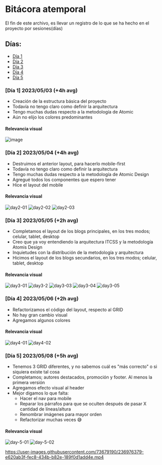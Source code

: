 # Bitácora atemporal
El fin de este archivo, es llevar un registro de lo que se ha hecho en el proyecto por sesiones(días)

## Días:

- [Día 1](https://github.com/MrRedu/blog/blob/main/atemporal-bit%C3%A1cora.md#d%C3%ADa-1-20230503-4h-avg)
- [Día 2](https://github.com/MrRedu/blog/blob/main/atemporal-bit%C3%A1cora.md#d%C3%ADa-2-20230504-4h-avg)
- [Día 3](https://github.com/MrRedu/blog/blob/main/atemporal-bit%C3%A1cora.md#d%C3%ADa-3-20230505-2h-avg)
- [Día 4](https://github.com/MrRedu/blog/blob/main/atemporal-bit%C3%A1cora.md#d%C3%ADa-4-20230506-2h-avg)
- [Día 5]()


### [Día 1] 2023/05/03 (+4h avg)
- Creación de la estructura básica del proyecto
- Todavía no tengo claro como definir la arquitectura
- Tengo muchas dudas respecto a la metodología de Atomic 
- Aún no elijo los colores predominantes
#### Relevancia visual
![image](https://user-images.githubusercontent.com/73679190/236128470-63e81b35-abad-4f7d-91cc-c3cf747c3273.png)

### [Día 2] 2023/05/04 (+4h avg)
- Destruimos el anterior layout, para hacerlo mobile-first
- Todavía no tengo claro como definir la arquitectura
- Tengo muchas dudas respecto a la metodología de Atomic Design
- Agregué todos los componentes que espero tener
- Hice el layout del mobile
#### Relevancia visual
![day2-01](https://user-images.githubusercontent.com/73679190/236380009-4efd0da6-e6df-4e7d-9592-2c5ee3ece4b5.png)
![day2-02](https://user-images.githubusercontent.com/73679190/236380096-c3864d5b-e737-46f8-8583-e19b109a5aee.png)
![day2-03](https://user-images.githubusercontent.com/73679190/236380132-fab3bdca-6f5e-46ba-8b19-9e8e32854246.png)

### [Día 3] 2023/05/05 (+2h avg)
- Completamos el layout de los blogs principales, en los tres modos; celular, tablet, desktop
- Creo que ya voy entendiendo la arquitectura ITCSS y la metodología Atomis Design
- Inquietudes con la distribución de la metodología y arquitectura
- Hicimos el layout de los blogs secundarios, en los tres modos; celular, tablet, desktop

#### Relevancia visual
![day3-01](https://user-images.githubusercontent.com/73679190/236591229-b79dd274-dc45-4193-9f5c-e17dfe8c4f12.png)
![day3-2](https://user-images.githubusercontent.com/73679190/236591337-d7460949-458a-454b-a344-24fcdb0a4477.png)
![day3-03](https://user-images.githubusercontent.com/73679190/236591338-aef645fd-fccb-4206-99e4-975c40695c2f.png)
![day3-04](https://user-images.githubusercontent.com/73679190/236591339-933fb3a1-89b9-4d08-b8d4-9851e7f2927e.png)
![day3-05](https://user-images.githubusercontent.com/73679190/236591340-1b88066d-5a9c-4db0-ba6c-29c12e13c0a9.png)

### [Día 4] 2023/05/06 (+2h avg)
- Refactorizamos el código del layout, respecto al GRID
- No hay gran cambio visual
- Agregamos algunos colores

#### Relevancia visual
![day4-01](https://user-images.githubusercontent.com/73679190/236654315-5d05c5c7-31ab-4579-a775-82068134227d.png)
![day4-02](https://user-images.githubusercontent.com/73679190/236654313-f3a03464-46f4-45e6-89d2-693715273cf1.png)

### [Día 5] 2023/05/08 (+5h avg)
- Tenemos 3 GRID diferentes, y no sabemos cuál es "más correcto" o si siquiera existe tal cosa
- Completamos; autores destacados, promoción y footer. Al menos la primera versión
- Agregamos efecto visual al header
- Mejor digamos lo que falta:
  - Hacer el nav para mobile
  - Reparar los párrafos para que se oculten después de pasar X cantidad de líneas/altura
  - Renombrar imágenes para mayor orden
  - Refactorizar muchas veces 😅

#### Relevancia visual
![day-5-01](https://user-images.githubusercontent.com/73679190/236975890-7eefab1d-e6a2-4949-b503-ca8a687a6ce3.png)
![day-5-02](https://user-images.githubusercontent.com/73679190/236975894-83415f07-5c93-41c5-a1cb-3b24047ef829.png)

https://user-images.githubusercontent.com/73679190/236976379-e620ab3f-fec8-434b-b82e-189f0d1add4e.mp4







